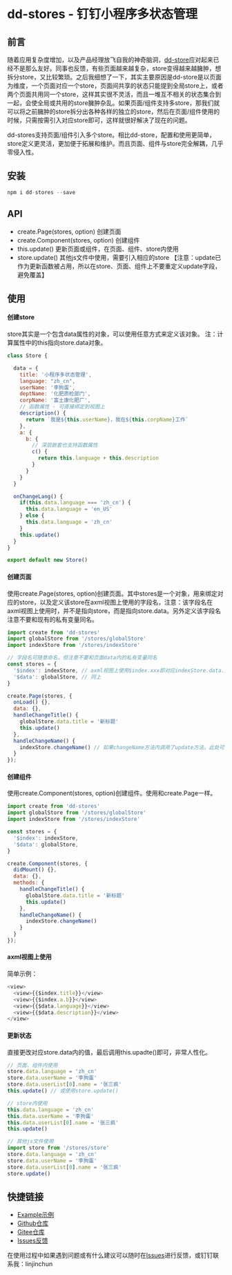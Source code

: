 # dd-stores - 钉钉小程序多状态管理

## 前言
随着应用复杂度增加，以及产品经理放飞自我的神奇脑洞，[dd-store](https://github.com/linjc/dd-store)应对起来已经不是那么友好。同事也反馈，有些页面越来越复杂，store变得越来越臃肿，想拆分store，又比较繁琐。之后我细想了一下，其实主要原因是dd-store是以页面为维度，一个页面对应一个store，页面间共享的状态只能提到全局store上，或者两个页面共用同一个store，这样其实很不灵活，而且一堆互不相关的状态集合到一起，会使全局或共用的store臃肿杂乱。如果页面/组件支持多store，那我们就可以将之前臃肿的store拆分出各种各样的独立的store，然后在页面/组件使用的时候，只需按需引入对应store即可，这样就很好解决了现在的问题。

dd-stores支持页面/组件引入多个store。相比dd-store，配置和使用更简单，store定义更灵活，更加便于拓展和维护。而且页面、组件与store完全解耦，几乎零侵入性。

## 安装
``` js
npm i dd-stores --save
```

## API

* create.Page(stores, option) 创建页面
* create.Component(stores, option) 创建组件
* this.update() 更新页面或组件，在页面、组件、store内使用
* store.update() 其他js文件中使用，需要引入相应的store
【注意：update已作为更新函数被占用，所以在store、页面、组件上不要重定义update字段，避免覆盖】

## 使用

#### 创建store

store其实是一个包含data属性的对象，可以使用任意方式来定义该对象。
注：计算属性中的this指向store.data对象。
``` js
class Store {

  data = {
    title: '小程序多状态管理',
    language: "zh_cn",
    userName: '李狗蛋',
    deptName: '化肥质检部门',
    corpName: '富土康化肥厂',
    // 函数属性 - 可直接绑定到视图上
    description() {
      return `我是${this.userName}，我在${this.corpName}工作`
    },
    a: {
      b: {
        // 深层嵌套也支持函数属性
        c() {
          return this.language + this.description
        }
      }
    }
  }

  onChangeLang() {
    if(this.data.language === 'zh_cn') {
      this.data.language = 'en_US'
    } else {
      this.data.language = 'zh_cn'
    }
    this.update()
  }
}

export default new Store()
``` 

#### 创建页面

使用create.Page(stores, option)创建页面。其中stores是一个对象，用来绑定对应的store，以及定义该store在axml视图上使用的字段名，注意：该字段名在axml视图上使用时，并不是指向store，而是指向store.data。另外定义该字段名注意不要和现有的私有变量同名。

``` js
import create from 'dd-stores'
import globalStore from '/stores/globalStore'
import indexStore from '/stores/indexStore'

// 字段名可随意命名，但注意不要和页面data内的私有变量同名
const stores = {
  '$index': indexStore, // axml视图上使用$index.xxx即对应indexStore.data.xxx的值。
  '$data': globalStore, // 同上
}

create.Page(stores, {
  onLoad() {},
  data: {},
  handleChangeTitle() {
    globalStore.data.title = '新标题'
    this.update()
  },
  handleChangeName() {
    indexStore.changeName() // 如果changeName方法内调用了update方法，此处可以省去调用this.update()
  }
});
```

#### 创建组件

使用create.Component(stores, option)创建组件。使用和create.Page一样。


``` js
import create from 'dd-stores'
import globalStore from '/stores/globalStore'
import indexStore from '/stores/indexStore'

const stores = {
  '$index': indexStore,
  '$data': globalStore,
}

create.Component(stores, {
  didMount() {},
  data: {},
  methods: {
    handleChangeTitle() {
      globalStore.data.title = '新标题'
      this.update()
    },
    handleChangeName() {
      indexStore.changeName()
    }
  }
});
```

#### axml视图上使用
简单示例：
``` js
<view>
  <view>{{$index.title}}</view>
  <view>{{$index.a.b}}</view>
  <view>{{$data.language}}</view>
  <view>{{$data.description}}</view>
</view>
```

#### 更新状态

直接更改对应store.data内的值，最后调用this.upadte()即可，非常人性化。

``` js
// 页面、组件内使用
store.data.language = 'zh_cn'
store.data.userName = '李狗蛋'
store.data.userList[0].name = '张三疯'
this.update() // 或使用store.update()
```
``` js
// store内使用
this.data.language = 'zh_cn'
this.data.userName = '李狗蛋'
this.data.userList[0].name = '张三疯'
this.update()
```
``` js
// 其他js文件使用
import store from '/stores/store'
store.data.language = 'zh_cn'
store.data.userName = '李狗蛋'
store.data.userList[0].name = '张三疯'
store.update()
```


## 快捷链接

- [Example示例](https://github.com/linjc/dd-stores/tree/master/example)
- [Github仓库](https://github.com/linjc/dd-stores)
- [Gitee仓库](https://gitee.com/l2j2c3/dd-stores)
- [Issues反馈](https://github.com/linjc/dd-stores/issues)



在使用过程中如果遇到问题或有什么建议可以随时在[Issues](https://github.com/linjc/dd-stores/issues)进行反馈，或钉钉联系我：linjinchun

